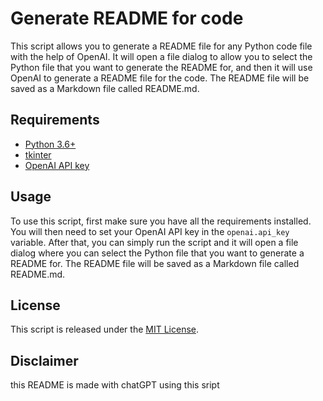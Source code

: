 # Generate README for code

This script allows you to generate a README file for any Python code file with the help of OpenAI. It will open a file dialog to allow you to select the Python file that you want to generate the README for, and then it will use OpenAI to generate a README file for the code. The README file will be saved as a Markdown file called README.md.

## Requirements

- [Python 3.6+](https://www.python.org/downloads/)
- [tkinter](https://docs.python.org/3/library/tkinter.html)
- [OpenAI API key](https://openai.com/api-keys/)

## Usage

To use this script, first make sure you have all the requirements installed. You will then need to set your OpenAI API key in the `openai.api_key` variable. After that, you can simply run the script and it will open a file dialog where you can select the Python file that you want to generate a README for. The README file will be saved as a Markdown file called README.md.

## License

This script is released under the [MIT License](https://opensource.org/licenses/MIT).

## Disclaimer

this README is made with chatGPT using this sript

